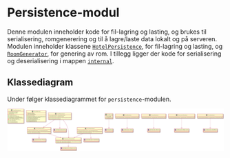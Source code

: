 # Persistence-modul

Denne modulen inneholder kode for fil-lagring og lasting, og brukes til serialisering, romgenerering og til å lagre/laste data lokalt og på serveren.
Modulen inneholder klassene [`HotelPersistence`](src/main/java/gr2116/persistence/HotelPersistence.java), for fil-lagring og lasting, og [`RoomGenerator`](src/main/java/gr216/persistence/RoomGenerator.java), for genering av rom.
I tillegg ligger der kode for serialisering og deserialisering i mappen [`internal`](src/main/java/gr2116/persistence/internal).

## Klassediagram

Under følger klassediagrammet for `persistence`-modulen.

![klassediagram persistence](../../docs/images/persistence.PNG "Klassediagram persistence")